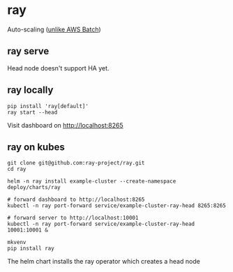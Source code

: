 # ray

Auto-scaling ([unlike AWS Batch](https://raysummit.anyscale.com/content/Videos/nAcQJ2jkNGDjJ5smP))

## ray serve

Head node doesn't support HA yet.

## ray locally

```
pip install 'ray[default]'
ray start --head
```

Visit dashboard on [http://localhost:8265](http://localhost:8265)

## ray on kubes

```
git clone git@github.com:ray-project/ray.git
cd ray

helm -n ray install example-cluster --create-namespace deploy/charts/ray

# forward dashboard to http://localhost:8265
kubectl -n ray port-forward service/example-cluster-ray-head 8265:8265

# forward server to http://localhost:10001
kubectl -n ray port-forward service/example-cluster-ray-head 10001:10001 &

mkvenv
pip install ray
```

The helm chart installs the ray operator which creates a head node

